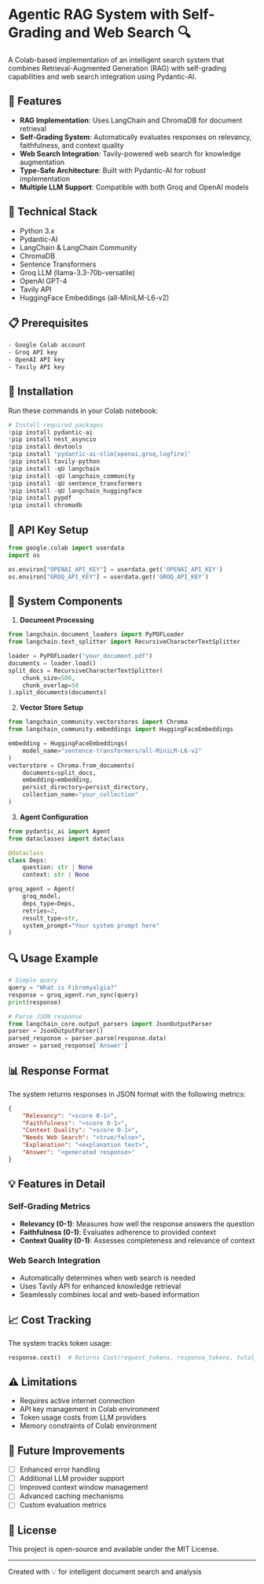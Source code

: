 # Agentic RAG System with Self-Grading and Web Search 🔍

A Colab-based implementation of an intelligent search system that combines Retrieval-Augmented Generation (RAG) with self-grading capabilities and web search integration using Pydantic-AI.

## 🌟 Features

- **RAG Implementation**: Uses LangChain and ChromaDB for document retrieval
- **Self-Grading System**: Automatically evaluates responses on relevancy, faithfulness, and context quality
- **Web Search Integration**: Tavily-powered web search for knowledge augmentation
- **Type-Safe Architecture**: Built with Pydantic-AI for robust implementation
- **Multiple LLM Support**: Compatible with both Groq and OpenAI models

## 🔧 Technical Stack

- Python 3.x
- Pydantic-AI
- LangChain & LangChain Community
- ChromaDB
- Sentence Transformers
- Groq LLM (llama-3.3-70b-versatile)
- OpenAI GPT-4
- Tavily API
- HuggingFace Embeddings (all-MiniLM-L6-v2)

## 📋 Prerequisites

```bash
- Google Colab account
- Groq API key
- OpenAI API key
- Tavily API key
```

## 🚀 Installation

Run these commands in your Colab notebook:

```python
# Install required packages
!pip install pydantic-ai
!pip install nest_asyncio
!pip install devtools
!pip install 'pydantic-ai-slim[openai,groq,logfire]'
!pip install tavily-python
!pip install -qU langchain
!pip install -qU langchain_community
!pip install -qU sentence_transformers
!pip install -qU langchain_huggingface
!pip install pypdf
!pip install chromadb
```

## 🔑 API Key Setup

```python
from google.colab import userdata
import os

os.environ["OPENAI_API_KEY"] = userdata.get('OPENAI_API_KEY')
os.environ["GROQ_API_KEY"] = userdata.get('GROQ_API_KEY')
```

## 📁 System Components

1. **Document Processing**
```python
from langchain.document_loaders import PyPDFLoader
from langchain.text_splitter import RecursiveCharacterTextSplitter

loader = PyPDFLoader("your_document.pdf")
documents = loader.load()
split_docs = RecursiveCharacterTextSplitter(
    chunk_size=500, 
    chunk_overlap=50
).split_documents(documents)
```

2. **Vector Store Setup**
```python
from langchain_community.vectorstores import Chroma
from langchain_community.embeddings import HuggingFaceEmbeddings

embedding = HuggingFaceEmbeddings(
    model_name="sentence-transformers/all-MiniLM-L6-v2"
)
vectorstore = Chroma.from_documents(
    documents=split_docs,
    embedding=embedding,
    persist_directory=persist_directory,
    collection_name="your_collection"
)
```

3. **Agent Configuration**
```python
from pydantic_ai import Agent
from dataclasses import dataclass

@dataclass
class Deps:
    question: str | None
    context: str | None

groq_agent = Agent(
    groq_model,
    deps_type=Deps,
    retries=2,
    result_type=str,
    system_prompt="Your system prompt here"
)
```

## 🔍 Usage Example

```python
# Simple query
query = "What is Fibromyalgia?"
response = groq_agent.run_sync(query)
print(response)

# Parse JSON response
from langchain_core.output_parsers import JsonOutputParser
parser = JsonOutputParser()
parsed_response = parser.parse(response.data)
answer = parsed_response['Answer']
```

## 📊 Response Format

The system returns responses in JSON format with the following metrics:
```json
{
    "Relevancy": "<score 0-1>",
    "Faithfulness": "<score 0-1>",
    "Context Quality": "<score 0-1>",
    "Needs Web Search": "<true/false>",
    "Explanation": "<explanation text>",
    "Answer": "<generated response>"
}
```

## 💡 Features in Detail

### Self-Grading Metrics
- **Relevancy (0-1)**: Measures how well the response answers the question
- **Faithfulness (0-1)**: Evaluates adherence to provided context
- **Context Quality (0-1)**: Assesses completeness and relevance of context

### Web Search Integration
- Automatically determines when web search is needed
- Uses Tavily API for enhanced knowledge retrieval
- Seamlessly combines local and web-based information

## 📈 Cost Tracking

The system tracks token usage:
```python
response.cost()  # Returns Cost(request_tokens, response_tokens, total_tokens)
```

## ⚠️ Limitations

- Requires active internet connection
- API key management in Colab environment
- Token usage costs from LLM providers
- Memory constraints of Colab environment

## 🔮 Future Improvements

- [ ] Enhanced error handling
- [ ] Additional LLM provider support
- [ ] Improved context window management
- [ ] Advanced caching mechanisms
- [ ] Custom evaluation metrics

## 📝 License

This project is open-source and available under the MIT License.

---
Created with 💡 for intelligent document search and analysis
